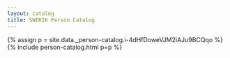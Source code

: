 ```yaml
---
layout: catalog
title: SWERIK Person Catalog
---
```

{% assign p = site.data._person-catalog.i-4dHfDoweVJM2iAJu9BCQqo %}
{% include person-catalog.html p=p %}

